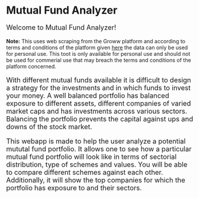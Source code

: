 # Mutual Fund Analyzer

<p style='font-size: 18px;'>Welcome to Mutual Fund Analyzer!</p> 

**Note:** This uses web scraping from the Groww platform and according to terms and conditions of the platform given [here](https://groww.in/terms-and-conditions) the data can only be used for personal use. This toot is only available for personal use and should not be used for commerial use that may breach the terms and conditions of the platform concerned.

<p style="font-size: 18px;">With different mutual funds available it is difficult to design a strategy for the investments and in which funds to invest your money. A well balanced portfolio has balanced exposure to different assets, different companies of varied market caps and has investments across various sectors. Balancing the portfolio prevents the capital against ups and downs of the stock market. </p>


<p style="font-size: 18px;">This webapp is made to help the user analyze a potential mututal fund portfolio. It allows one to see how a particular mutual fund portfolio will look like in terms of sectorial distribution, type of schemes and values. You will be able to compare different schemes against each other. Additionally, it will show the top companies for which the portfolio has exposure to and their sectors.</p>






